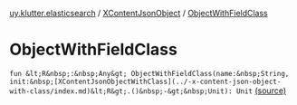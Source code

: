 [uy.klutter.elasticsearch](../index.md) / [XContentJsonObject](index.md) / [ObjectWithFieldClass](.)


# ObjectWithFieldClass
`fun &lt;R&nbsp;:&nbsp;Any&gt; ObjectWithFieldClass(name:&nbsp;String, init:&nbsp;[XContentJsonObjectWithClass](../-x-content-json-object-with-class/index.md)&lt;R&gt;.()&nbsp;-&gt;&nbsp;Unit): Unit` [(source)](https://github.com/kohesive/klutter/blob/master/elasticsearch-jdk7/src/main/kotlin/uy/klutter/elasticsearch/XContent.kt#L95)


